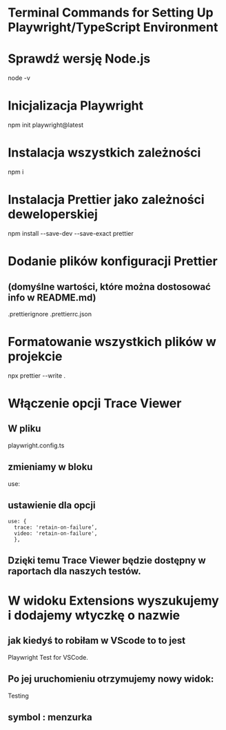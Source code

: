# Terminal Commands for Setting Up Playwright/TypeScript Environment

# Sprawdź wersję Node.js

node -v

# Inicjalizacja Playwright

npm init playwright@latest

# Instalacja wszystkich zależności

npm i

# Instalacja Prettier jako zależności deweloperskiej

npm install --save-dev --save-exact prettier

# Dodanie plików konfiguracji Prettier

## (domyślne wartości, które można dostosować info w README.md)

.prettierignore
.prettierrc.json

# Formatowanie wszystkich plików w projekcie

npx prettier --write .

# Włączenie opcji Trace Viewer

## W pliku

playwright.config.ts

## zmieniamy w bloku

use:

## ustawienie dla opcji

```
use: {
  trace: 'retain-on-failure’,
  video: 'retain-on-failure',
  },
```

## Dzięki temu Trace Viewer będzie dostępny w raportach dla naszych testów.

# W widoku Extensions wyszukujemy i dodajemy wtyczkę o nazwie

## jak kiedyś to robiłam w VScode to to jest

Playwright Test for VSCode.

## Po jej uruchomieniu otrzymujemy nowy widok:

Testing

## symbol : menzurka
